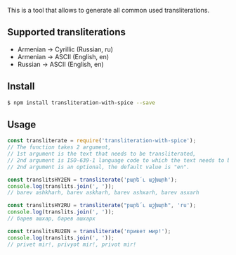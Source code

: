 This is a tool that allows to generate all common used transliterations.

## Supported transliterations
- Armenian -> Cyrillic (Russian, ru)
- Armenian -> ASCII (English, en)
- Russian -> ASCII (English, en)

## Install

```sh
$ npm install transliteration-with-spice --save
```


## Usage

```javascript
const transliterate = require('transliteration-with-spice');
// The function takes 2 argument,
// 1st argument is the text that needs to be transliterated,
// 2nd argument is ISO-639-1 language code to which the text needs to be transliterated,
// 2nd argument is an optional, the default value is "en".

const translitsHY2EN = transliterate('բարե՛ւ աշխարհ');
console.log(translits.join(', '));
// barev ashkharh, barev askharh, barev ashxarh, barev asxarh

const translitsHY2RU = transliterate("բարե՛ւ աշխարհ", 'ru');
console.log(translits.join(', '));
// барев ашхар, барев ашхарх

const translitsRU2EN = transliterate('привет мир!');
console.log(translits.join(', '));
// privet mir!, privyot mir!, privot mir!
```